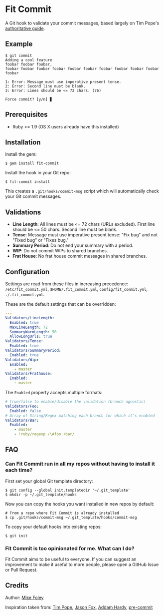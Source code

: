 # Fit Commit

A Git hook to validate your commit messages, based largely on Tim Pope's [authoritative guide](http://tbaggery.com/2008/04/19/a-note-about-git-commit-messages.html).

## Example

```
$ git commit
Adding a cool feature
foobar foobar foobar,
foobar foobar foobar foobar foobar foobar foobar foobar foobar foobar foobar

1: Error: Message must use imperative present tense.
2: Error: Second line must be blank.
3: Error: Lines should be <= 72 chars. (76)

Force commit? [y/n] ▊
```

## Prerequisites

* Ruby >= 1.9 (OS X users already have this installed)

## Installation

Install the gem:

    $ gem install fit-commit

Install the hook in your Git repo:

    $ fit-commit install

This creates a `.git/hooks/commit-msg` script which will automatically check your Git commit messages.

## Validations

* **Line Length**: All lines must be <= 72 chars (URLs excluded). First line should be <= 50 chars. Second line must be blank.
* **Tense**: Message must use imperative present tense: "Fix bug" and not "Fixed bug" or "Fixes bug."
* **Summary Period**: Do not end your summary with a period.
* **WIP**: Do not commit WIPs to shared branches.
* **Frat House**: No frat house commit messages in shared branches.

## Configuration

Settings are read from these files in increasing precedence: `/etc/fit_commit.yml`, `$HOME/.fit_commit.yml`, `config/fit_commit.yml`, `./.fit_commit.yml`.

These are the default settings that can be overridden:

```yaml
---
Validators/LineLength:
  Enabled: true
  MaxLineLength: 72
  SummaryWarnLength: 50
  AllowLongUrls: true
Validators/Tense:
  Enabled: true
Validators/SummaryPeriod:
  Enabled: true
Validators/Wip:
  Enabled:
    - master
Validators/Frathouse:
  Enabled:
    - master
```

The `Enabled` property accepts multiple formats:

```yaml
# true/false to enable/disable the validation (branch agnostic)
Validators/Foo:
  Enabled: false
# Array of String/Regex matching each branch for which it's enabled
Validators/Bar:
  Enabled:
    - master
    - !ruby/regexp /\Afoo.+bar/
```

## FAQ

### Can Fit Commit run in all my repos without having to install it each time?
First set your global Git template directory:

```
$ git config --global init.templatedir '~/.git_template'
$ mkdir -p ~/.git_template/hooks
```

Now you can copy the hooks you want installed in new repos by default:

```
# From a repo where Fit Commit is already installed
$ cp .git/hooks/commit-msg ~/.git_template/hooks/commit-msg
```

To copy your default hooks into existing repos:

```
$ git init
```

### Fit Commit is too opinionated for me. What can I do?
Fit Commit aims to be useful to everyone. If you can suggest an improvement to make it useful to more people, please open a GitHub Issue or Pull Request.


## Credits

Author: [Mike Foley](https://github.com/m1foley)

Inspiration taken from: [Tim Pope](http://tbaggery.com/2008/04/19/a-note-about-git-commit-messages.html), [Jason Fox](https://gist.github.com/jasonrobertfox/8057124), [Addam Hardy](http://addamhardy.com/blog/2013/06/05/good-commit-messages-and-enforcing-them-with-git-hooks/), [pre-commit](https://github.com/jish/pre-commit)
